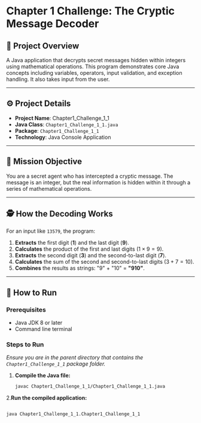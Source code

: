  # Chapter 1 Challenge: The Cryptic Message Decoder

## 📜 Project Overview
A Java application that decrypts secret messages hidden within integers using mathematical operations. This program demonstrates core Java concepts including variables, operators, input validation, and exception handling. It also takes input from the user.

***

## ⚙️ Project Details
- **Project Name**: Chapter1_Challenge_1_1
- **Java Class**: `Chapter1_Challenge_1_1.java`
- **Package**: `Chapter1_Challenge_1_1`
- **Technology**: Java Console Application

***

## 🎯 Mission Objective
You are a secret agent who has intercepted a cryptic message. The message is an integer, but the real information is hidden within it through a series of mathematical operations.

***

## 🕵️ How the Decoding Works
For an input like `13579`, the program:
1. **Extracts** the first digit (**1**) and the last digit (**9**).
2. **Calculates** the product of the first and last digits ($1 \times 9 = 9$).
3. **Extracts** the second digit (**3**) and the second-to-last digit (**7**).
4. **Calculates** the sum of the second and second-to-last digits ($3 + 7 = 10$).
5. **Combines** the results as strings: "9" + "10" = **"910"**.

***

## 🚀 How to Run

### Prerequisites
- Java JDK 8 or later
- Command line terminal

### Steps to Run
*Ensure you are in the parent directory that contains the `Chapter1_Challenge_1_1` package folder.*

1. **Compile the Java file:**
   ```bash
   javac Chapter1_Challenge_1_1/Chapter1_Challenge_1_1.java
2.**Run the compiled application:**

   ```Bash

java Chapter1_Challenge_1_1.Chapter1_Challenge_1_1